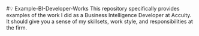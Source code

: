 #💡 Example-BI-Developer-Works
This repository specifically provides examples of the work I did as a Business Intelligence Developer at Accuity. It should give you a sense of my skillsets, work style, and responsibilities at the firm.

